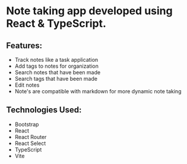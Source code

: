 # Note taking app developed using React & TypeScript. 

## Features: 
- Track notes like a task application
- Add tags to notes for organization
- Search notes that have been made
- Search tags that have been made 
- Edit notes
- Note's are compatible with markdown for more dynamic note taking

## Technologies Used: 
- Bootstrap
- React
- React Router
- React Select
- TypeScript
- Vite